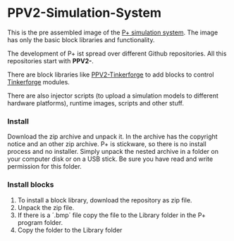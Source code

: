 # PPV2-Simulation-System
This is the pre assembled image of the [P+ simulation system](https://www.elektronik-kompass.de/elektronikloesungen/pplus). 
The image has only the basic block libraries and functionality. 

The development of P+ ist spread over different Github repositories. All this repositories start with **PPV2-**.

There are block libraries like [PPV2-Tinkerforge](https://github.com/Mynogs/PPV2-Tinkerforge) to add blocks to control [Tinkerforge](https://www.tinkerforge.com/en) modules.

There are also injector scripts (to upload a simulation models to different hardware platforms), runtime images, scripts and other stuff.

### Install
Download the zip archive and unpack it. In the archive has the copyright notice and an other zip archive. 
P+ is stickware, so there is no install process and no installer. Simply unpack the nested archive in a folder on your computer disk or on a USB stick. Be sure you have read and write permission for this folder. 

### Install blocks
1. To install a block library, download the repository as zip file.
2. Unpack the zip file.
3. If there is a ´.bmp´ file copy the file to the Library folder in the P+ program folder.
4. Copy the folder to the Library folder

